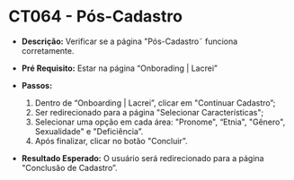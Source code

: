 # CT064 -  Pós-Cadastro

- **Descrição:** Verificar se a página "Pós-Cadastro˜ funciona corretamente.

- **Pré Requisito:** Estar na página “Onborading | Lacrei”

- **Passos:**
    1. Dentro de “Onboarding | Lacrei”, clicar em "Continuar Cadastro”;
    2. Ser redirecionado para a página "Selecionar Características";
    3. Selecionar uma opção em cada área: "Pronome", “Etnia", "Gênero", Sexualidade" e "Deficiência”.
    4. Após finalizar, clicar no botão "Concluir”.
    
- **Resultado Esperado:** O usuário será redirecionado para a página "Conclusão de Cadastro”.